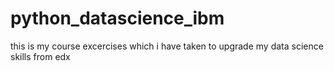 # python_datascience_ibm
this is my course excercises which i have taken to upgrade my data science skills from edx
